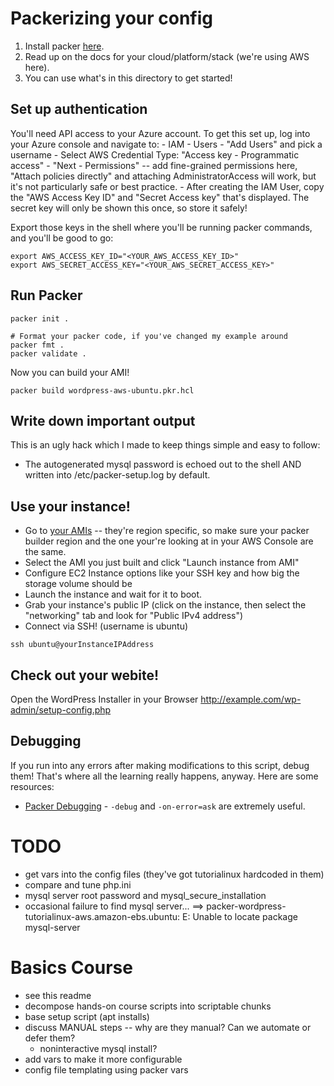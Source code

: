 # Packerizing your config

1. Install packer [here](https://www.packer.io/downloads).
2. Read up on the docs for your cloud/platform/stack (we're using AWS here).
3. You can use what's in this directory to get started!

## Set up authentication
You'll need API access to your Azure account. To get this set up, log into your Azure console and navigate to:
	- IAM
	- Users
	- "Add Users" and pick a username
	- Select AWS Credential Type: "Access key - Programmatic access"
	- "Next - Permissions" -- add fine-grained permissions here, "Attach policies directly" and attaching AdministratorAccess will work, but it's not particularly safe or best practice.
	- After creating the IAM User, copy the "AWS Access Key ID" and "Secret Access key" that's displayed. The secret key will only be shown this once, so store it safely!

Export those keys in the shell where you'll be running packer commands, and you'll be good to go:

```
export AWS_ACCESS_KEY_ID="<YOUR_AWS_ACCESS_KEY_ID>"
export AWS_SECRET_ACCESS_KEY="<YOUR_AWS_SECRET_ACCESS_KEY>"
```


## Run Packer

```
packer init .

# Format your packer code, if you've changed my example around
packer fmt .
packer validate .
```

Now you can build your AMI!

```
packer build wordpress-aws-ubuntu.pkr.hcl
```

## Write down important output
This is an ugly hack which I made to keep things simple and easy to follow:

- The autogenerated mysql password is echoed out to the shell AND written into /etc/packer-setup.log by default.


## Use your instance!
- Go to [your AMIs](https://us-west-2.console.aws.amazon.com/ec2/v2/home?region=us-west-2#Images:visibility=owned-by-me;v=3;sort=name) -- they're region specific, so make sure your packer builder region and the one your're looking at in your AWS Console are the same.
- Select the AMI you just built and click "Launch instance from AMI"
- Configure EC2 Instance options like your SSH key and how big the storage volume should be
- Launch the instance and wait for it to boot.
- Grab your instance's public IP (click on the instance, then select the "networking" tab and look for "Public IPv4 address")
- Connect via SSH! (username is ubuntu)

`ssh ubuntu@yourInstanceIPAddress`


## Check out your webite!
Open the WordPress Installer in your Browser
http://example.com/wp-admin/setup-config.php


## Debugging
If you run into any errors after making modifications to this script, debug them! That's where all the learning really happens, anyway. Here are some resources:

- [Packer Debugging](https://www.packer.io/docs/debugging) - `-debug` and `-on-error=ask` are extremely useful.


# TODO
- get vars into the config files (they've got tutorialinux hardcoded in them)
- compare and tune php.ini
- mysql server root password and mysql_secure_installation
- occasional failure to find mysql server...
	==> packer-wordpress-tutorialinux-aws.amazon-ebs.ubuntu: E: Unable to locate package mysql-server


# Basics Course
- see this readme
- decompose hands-on course scripts into scriptable chunks
- base setup script (apt installs)
- discuss MANUAL steps -- why are they manual? Can we automate or defer them?
	- noninteractive mysql install?
- add vars to make it more configurable
- config file templating using packer vars


